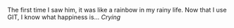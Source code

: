 The first time I saw him, it was like a rainbow in my rainy life. Now that I use GIT, I know what happiness is... *Crying*
